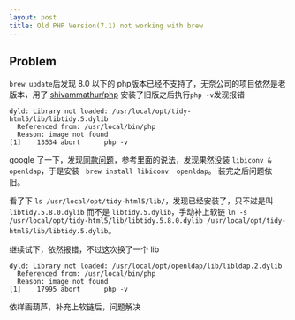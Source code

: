 ```yaml
---
layout: post
title: Old PHP Version(7.1) not working with brew
---
```


## Problem
`brew update`后发现 8.0 以下的 php版本已经不支持了，无奈公司的项目依然是老版本，用了 [shivammathur/php](`https://github.com/shivammathur/homebrew-php`) 安装了旧版之后执行`php -v`发现报错

```
dyld: Library not loaded: /usr/local/opt/tidy-html5/lib/libtidy.5.dylib
  Referenced from: /usr/local/bin/php
  Reason: image not found
[1]    13534 abort      php -v
```

google 了一下，发现[同款问题](https://github.com/Homebrew/homebrew-core/issues/32916)，参考里面的说法，发现果然没装 `libiconv & openldap`，于是安装
` brew install libiconv  openldap`。
装完之后问题依旧。

看了下 `ls /usr/local/opt/tidy-html5/lib/`，发现已经安装了，只不过是叫 `libtidy.5.8.0.dylib` 而不是 `libtidy.5.dylib`，手动补上软链 `ln -s /usr/local/opt/tidy-html5/lib/libtidy.5.8.0.dylib /usr/local/opt/tidy-html5/lib/libtidy.5.dylib`。

继续试下，依然报错，不过这次换了一个 lib

```
dyld: Library not loaded: /usr/local/opt/openldap/lib/libldap.2.dylib
  Referenced from: /usr/local/bin/php
  Reason: image not found
[1]    17995 abort      php -v
```

依样画葫芦，补充上软链后，问题解决